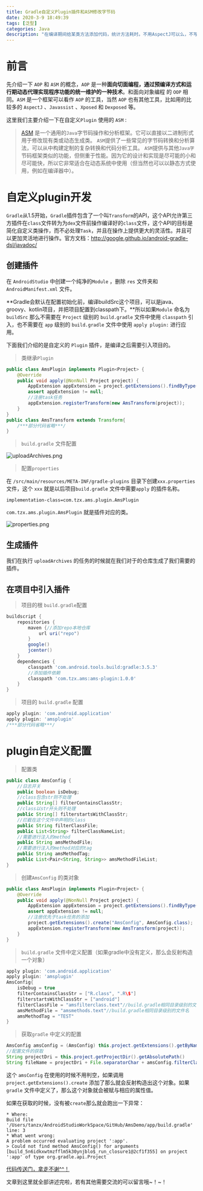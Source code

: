 ```yaml
---
title: Gradle自定义Plugin插件和ASM修改字节码
date: 2020-3-9 18:49:39
tags: [泛型]
categories: Java 
description: "在编译期间给某类方法添加代码，统计方法耗时。不用AspectJ可以么，不写注解可以么，动态配置方法可以么？学完这篇文章告诉你完全可以~！"
---
```




# 前言

先介绍一下 `AOP` 和 `ASM` 的概念，`AOP` 是一种**面向切面编程，通过预编译方式和运行期动态代理实现程序功能的统一维护的一种技术**。和面向对象编程 的 `OOP` 相同。`ASM` 是一个框架可以看作 `AOP` 的工具，当然 `AOP` 也有其他工具，比如用的比较多的 `AspectJ` 、`Javassist` 、`Xposed` 和 `Dexposed` 等。

这里我们主要介绍一下在自定义`Plugin` 使用的 `ASM` :

> [ASM](https://asm.ow2.io/) 是一个通用的`Java`字节码操作和分析框架。它可以直接以二进制形式用于修改现有类或动态生成类。 `ASM`提供了一些常见的字节码转换和分析算法，可以从中构建定制的复杂转换和代码分析工具。 `ASM`提供与其他`Java字`节码框架类似的功能，但侧重于性能。因为它的设计和实现是尽可能的小和尽可能快，所以它非常适合在动态系统中使用（但当然也可以以静态方式使用，例如在编译器中）。

# 自定义plugin开发

`Gradle`从1.5开始，`Gradle`插件包含了一个叫`Transform`的API，这个API允许第三方插件在`class`文件转为为`dex`文件前操作编译好的`class`文件，这个API的目标是简化自定义类操作，而不必处理`Task`，并且在操作上提供更大的灵活性。并且可以更加灵活地进行操作。官方文档：http://google.github.io/android-gradle-dsl/javadoc/

## 创建插件

在 `AndroidStudio` 中创建一个纯净的`Module` ，删除 `res` 文件夹和 `AndroidManifest.xml` 文件。

**Gradle会默认在配置初始化前，编译buildSrc这个项目，可以是java、groovy、kotlin项目，并把项目配置到classpath下。**所以如果`Module` 命名为 `buildSrc` 那么不需要在 `Project` 级别的 `build.gradle` 文件中使用 `classpath` 引入，也不需要在 `app` 级别的 `build.gradle` 文件中使用 `apply plugin:` 进行应用。  

下面我们介绍的是自定义的 `Plugin` 插件，是编译之后需要引入项目的。

> 类继承`Plugin` 

```java
public class AmsPlugin implements Plugin<Project> {
    @Override
    public void apply(@NonNull Project project) {
        AppExtension appExtension = project.getExtensions().findByType(AppExtension.class);
        assert appExtension != null;
        //注册task任务
        appExtension.registerTransform(new AmsTransform(project));
    }
}
public class AmsTransform extends Transform{
  	/***部分代码省略***/
}
```

> `build.gradle` 文件配置

![uploadArchives.png](https://imgconvert.csdnimg.cn/aHR0cHM6Ly91cGxvYWQtaW1hZ2VzLmppYW5zaHUuaW8vdXBsb2FkX2ltYWdlcy8xMzE5ODc5LWE4YTkxODBiODUzYzIxODkucG5n?x-oss-process=image/format,png#pic_center)


> 配置`properties`

在 `/src/main/resources/META-INF/gradle-plugins` 目录下创建`xxx.properties` 文件，这个 `xxx` 就是以后项目`build.gradle` 文件中需要`apply` 的插件名称。

```properties
implementation-class=com.tzx.ams.plugin.AmsPlugin
```

`com.tzx.ams.plugin.AmsPlugin` 就是插件对应的类。

![properties.png](https://imgconvert.csdnimg.cn/aHR0cHM6Ly91cGxvYWQtaW1hZ2VzLmppYW5zaHUuaW8vdXBsb2FkX2ltYWdlcy8xMzE5ODc5LTI4MmY0MTVhMzdkYzRlZTQucG5n?x-oss-process=image/format,png#pic_center)


## 生成插件

我们在执行 `uploadArchives` 的任务的时候就在我们对于的仓库生成了我们需要的插件。


## 在项目中引入插件

> 项目的根 `build.gradle`配置

```groovy
buildscript {
    repositories {
        maven {//添加repo本地仓库
            url uri("repo")
        }
        google()
        jcenter()
    }
    dependencies {
        classpath 'com.android.tools.build:gradle:3.5.3'
        //添加插件依赖
        classpath 'com.tzx.ams:ams-plugin:1.0.0'
    }
}
```

> 项目的 `build.gradle` 配置

```groovy
apply plugin: 'com.android.application'
apply plugin: 'amsplugin'
/***部分代码省略***/
```

# plugin自定义配置

> 配置类

```java
public class AmsConfig {
    //日志开关
    public boolean isDebug;
    //class包含str则不处理
    public String[] filterContainsClassStr;
    //class以str开头则不处理
    public String[] filterstartsWithClassStr;
    //拦截在这个文件中声明的class
    public String filterClassFile;
    public List<String> filterClassNameList;
    //需要进行注入的method
    public String amsMethodFile;
    //需要进行注入的method对应的tag
    public String amsMethodTag;
    public List<Pair<String, String>> amsMethodFileList;
}
```

> 创建`AmsConfig` 的类对象

```java
public class AmsPlugin implements Plugin<Project> {
    @Override
    public void apply(@NonNull Project project) {
        AppExtension appExtension = project.getExtensions().findByType(AppExtension.class);
        assert appExtension != null;
        //注册优先于task任务的添加
        project.getExtensions().create("AmsConfig", AmsConfig.class);
        appExtension.registerTransform(new AmsTransform(project));
    }
}
```

> `build.gradle` 文件中定义配置（如果gradle中没有定义，那么会反射构造一个对象）

```groovy
apply plugin: 'com.android.application'
apply plugin: 'amsplugin'
AmsConfig{
    isDebug = true
    filterContainsClassStr = ["R.class", ".R\$"]
    filterstartsWithClassStr = ["android"]
    filterClassFile = "amsfilterclass.text"//build.gradle相同目录级别的文件名
    amsMethodFile = "amsmethods.text"//build.gradle相同目录级别的文件名
    amsMethodTag = "TEST"
}
```

> 获取`gradle` 中定义的配置

```java
AmsConfig amsConfig = (AmsConfig) this.project.getExtensions().getByName(AmsConfig.class.getSimpleName());
//配置文件的获取
String projectDri = this.project.getProjectDir().getAbsolutePath()
String fileName = projectDri + File.separatorChar + amsConfig.filterClassFile;
```

这个 `amsConfig` 在使用的时候不用判空，如果调用`project.getExtensions().create` 添加了那么就会反射构造出这个对象。如果`gradle` 文件中定义了，那么这个对象就会被赋与相应的属性值。

如果在获取的时候，没有被`create`那么就会跑出一下异常：

```log
* Where:
Build file '/Users/tanzx/AndroidStudioWorkSpace/GitHub/AmsDemo/app/build.gradle' line: 3
* What went wrong:
A problem occurred evaluating project ':app'.
> Could not find method AmsConfig() for arguments [build_5n6idkxwtmzfflm5k30ynjblo$_run_closure1@2cf1f355] on project ':app' of type org.gradle.api.Project
```

[代码传送门，拿走不谢^^！](https://github.com/stven0king/AndroidPluginStudy)



文章到这里就全部讲述完啦，若有其他需要交流的可以留言哦~！~！